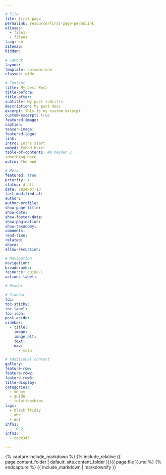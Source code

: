 ```yaml
---

# File
file: first-page
permalink: resource/first-page-permalink
aliases:
  - file1
  - fileA1
lang: en
sitemap: 
hidden: 

# Layout
layout: 
template: columns-one
classes: wide

# Content
title: My best Post
title-before: 
title-after: 
subtitle: My post subtitle
description: My post desc
excerpt: This is my custom excerpt
custom-excerpt: true
featured-image: 
caption: 
teaser-image: 
featured-logo: 
link: 
intro: Let's start
embed: Embed here!
table-of-contents: ## header 2
something here
outro: the end

# Meta
featured: true
priority: 4
status: draft
date: 2024-07-13
last-modified-at: 
author: 
author-profile: 
show-page-title: 
show-date: 
show-footer-date: 
show-pagination: 
show-taxonomy: 
comments: 
read-time: 
related: 
share: 
allow-recursion: 

# Navigation
navigation: 
breadcrumbs: 
resource: guide-1
actions-label: 

# Header

# Sidebar
toc: 
toc-sticky: 
toc-label: 
toc-icon: 
post-aside: 
sidebar:
  - title:
    image:
    image_alt:
    text:
    nav:
      - main         

# Additional content
gallery: 
feature-row: 
feature-row2: 
feature-row3: 
title-display: 
categories:
  - money
  - guide
  - relationships
tags:
  - black friday
  - abc
  - def
info1:
  - -0.2
info2:
  - code345

---
```



{% capture include_markdown %}
{% include_relative {{ page.content_folder | default: site.content_folder }}/{{ page.file }}.md %}
{% endcapture %}
{{ include_markdown | markdownify }}
